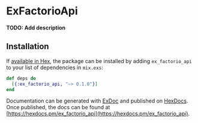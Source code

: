 # ExFactorioApi

**TODO: Add description**

## Installation

If [available in Hex](https://hex.pm/docs/publish), the package can be installed
by adding `ex_factorio_api` to your list of dependencies in `mix.exs`:

```elixir
def deps do
  [{:ex_factorio_api, "~> 0.1.0"}]
end
```

Documentation can be generated with [ExDoc](https://github.com/elixir-lang/ex_doc)
and published on [HexDocs](https://hexdocs.pm). Once published, the docs can
be found at [https://hexdocs.pm/ex_factorio_api](https://hexdocs.pm/ex_factorio_api).


